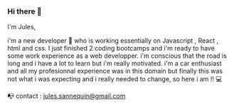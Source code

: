 ### Hi there 👋

I'm Jules,

i'm a new developer 🐣 who is working essentially on Javascript , React , html and css. I just finished 2 coding bootcamps and i'm ready to have some work experience as a web developper. i'm conscious that the road is long and i have a lot to learn but i'm really motivated. i'm a car enthusiast and all my profesionnal experience was in this domain but finally this was not what i was expecting and i really needed to change, so here i am !! 💻

 📭 contact : jules.sannequin@gmail.com
